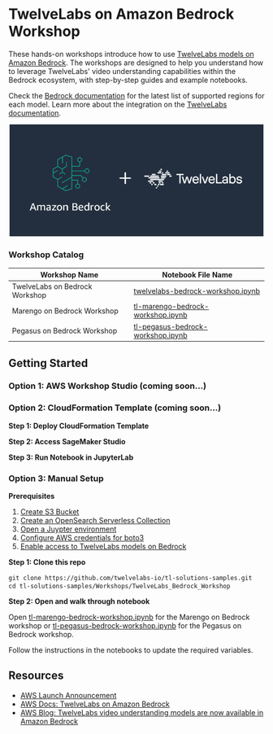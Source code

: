 # TwelveLabs on Amazon Bedrock Workshop

These hands-on workshops introduce how to use [TwelveLabs models on Amazon Bedrock](https://aws.amazon.com/bedrock/twelvelabs/). The workshops are designed to help you understand how to leverage TwelveLabs' video understanding capabilities within the Bedrock ecosystem, with step-by-step guides and example notebooks.

Check the [Bedrock documentation](https://docs.aws.amazon.com/bedrock/latest/userguide/models-regions.html) for the latest list of supported regions for each model. Learn more about the integration on the [TwelveLabs documentation](https://docs.twelvelabs.io/v1.3/docs/cloud-partner-integrations/amazon-bedrock).

<p align="center">
  <img src="twelvelabs-bedrock.png" alt="TwelveLabs on Amazon Bedrock" width="500"/>
</p>


### Workshop Catalog
| Workshop Name               | Notebook File Name                                               |
|-----------------------------|------------------------------------------------------------------|
| TwelveLabs on Bedrock Workshop | [twelvelabs-bedrock-workshop.ipynb](twelvelabs-bedrock-workshop.ipynb) |
| Marengo on Bedrock Workshop | [tl-marengo-bedrock-workshop.ipynb](tl-marengo-bedrock-workshop.ipynb) |
| Pegasus on Bedrock Workshop | [tl-pegasus-bedrock-workshop.ipynb](tl-pegasus-bedrock-workshop.ipynb) |

## Getting Started

### Option 1: AWS Workshop Studio (coming soon...)

### Option 2: CloudFormation Template (coming soon...)
**Step 1: Deploy CloudFormation Template**

**Step 2: Access SageMaker Studio**

**Step 3: Run Notebook in JupyterLab**

### Option 3: Manual Setup

**Prerequisites**
1. [Create S3 Bucket](https://docs.aws.amazon.com/AmazonS3/latest/userguide/create-bucket-overview.html)
2. [Create an OpenSearch Serverless Collection](https://docs.aws.amazon.com/opensearch-service/latest/developerguide/serverless-manage.html)
3. [Open a Juypter environment](https://jupyter.org/install)
4. [Configure AWS credentials for boto3](https://boto3.amazonaws.com/v1/documentation/api/latest/guide/credentials.html)
5. [Enable access to TwelveLabs models on Bedrock](https://docs.aws.amazon.com/bedrock/latest/userguide/model-access-modify.html)

**Step 1: Clone this repo**

```
git clone https://github.com/twelvelabs-io/tl-solutions-samples.git
cd tl-solutions-samples/Workshops/TwelveLabs_Bedrock_Workshop
```

**Step 2: Open and walk through notebook**

Open [tl-marengo-bedrock-workshop.ipynb](tl-marengo-bedrock-workshop.ipynb) for the Marengo on Bedrock workshop or [tl-pegasus-bedrock-workshop.ipynb](tl-pegasus-bedrock-workshop.ipynb) for the Pegasus on Bedrock workshop.

Follow the instructions in the notebooks to update the required variables.

## Resources
- [AWS Launch Announcement](https://aws.amazon.com/about-aws/whats-new/2025/07/twelvelabs-models-fully-managed-amazon-bedrock/)
- [AWS Docs: TwelveLabs on Amazon Bedrock](https://docs.aws.amazon.com/bedrock/latest/userguide/model-parameters-twelvelabs.html)
- [AWS Blog: TwelveLabs video understanding models are now available in Amazon Bedrock](https://aws.amazon.com/blogs/aws/twelvelabs-video-understanding-models-are-now-available-in-amazon-bedrock/)